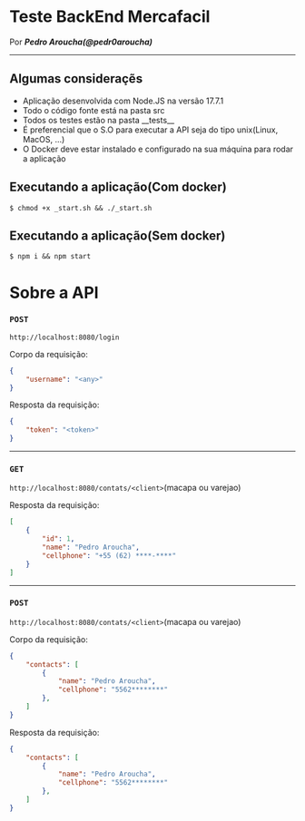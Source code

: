 # Teste BackEnd Mercafacil

Por __*Pedro Aroucha(@pedr0aroucha)*__

<hr>

## Algumas consideraçẽs

- Aplicação desenvolvida com Node.JS na versão 17.7.1
- Todo o código fonte está na pasta src
- Todos os testes estão na pasta \_\_tests\_\_
- É preferencial que o S.O para executar a API seja do tipo unix(Linux, MacOS, ...)
- O Docker deve estar instalado e configurado na sua máquina para rodar a aplicação

## Executando a aplicação(Com docker)

`$ chmod +x _start.sh && ./_start.sh`

## Executando a aplicação(Sem docker)

`$ npm i && npm start`


# Sobre a API

### `POST`

`http://localhost:8080/login`

Corpo da requisição:
```json
{
    "username": "<any>"
}
```
Resposta da requisição:
```json
{
    "token": "<token>"
}
```

<hr>

### `GET`

`http://localhost:8080/contats/<client>`(macapa ou varejao)

Resposta da requisição:
```json
[
	{
		"id": 1,
		"name": "Pedro Aroucha",
		"cellphone": "+55 (62) ****-****"
	}
]
```
<hr>

### `POST`

`http://localhost:8080/contats/<client>`(macapa ou varejao)

Corpo da requisição:
```json
{
    "contacts": [
        {
            "name": "Pedro Aroucha",
            "cellphone": "5562********"
        },
    ]
}
```
Resposta da requisição:
```json
{
    "contacts": [
        {
            "name": "Pedro Aroucha",
            "cellphone": "5562********"
        },
    ]
}
```